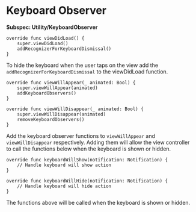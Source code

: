 # Keyboard Observer
**Subspec: Utility/KeyboardObserver**

```
override func viewDidLoad() {
    super.viewDidLoad()
    addRecognizerForKeyboardDismissal()
}

```

To hide the keyboard when the user taps on the view add the `addRecognizerForKeyboardDismissal` to the viewDidLoad function.


```
override func viewWillAppear(_ animated: Bool) {
    super.viewWillAppear(animated)
    addKeyboardObservers()
}

override func viewWillDisappear(_ animated: Bool) {
    super.viewWillDisappear(animated)
    removeKeyboardObservers()
}

```

Add the keyboard observer functions to `viewWillAppear` and `viewWillDisappear` respectively. Adding them will allow the view controller to call the functions below when the keyboard is shown or hidden.


```
override func keyboardWillShow(notification: Notification) {
    // Handle keyboard will show action
}

override func keyboardWillHide(notification: Notification) {
    // Handle keyboard will hide action
}

```

The functions above will be called when the keyboard is shown or hidden.